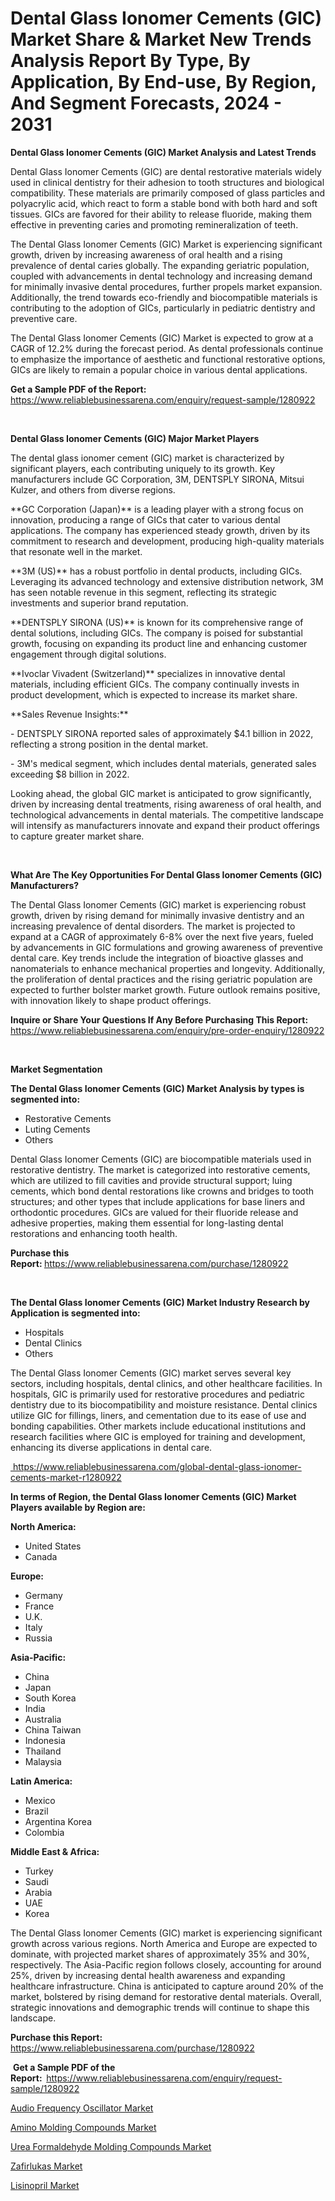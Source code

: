 <p><h1>Dental Glass Ionomer Cements (GIC) Market Share & Market New Trends Analysis Report By Type, By Application, By End-use, By Region, And Segment Forecasts, 2024 - 2031</h1></p><p><strong>Dental Glass Ionomer Cements (GIC) Market Analysis and Latest Trends</strong></p>
<p><p>Dental Glass Ionomer Cements (GIC) are dental restorative materials widely used in clinical dentistry for their adhesion to tooth structures and biological compatibility. These materials are primarily composed of glass particles and polyacrylic acid, which react to form a stable bond with both hard and soft tissues. GICs are favored for their ability to release fluoride, making them effective in preventing caries and promoting remineralization of teeth.</p><p>The Dental Glass Ionomer Cements (GIC) Market is experiencing significant growth, driven by increasing awareness of oral health and a rising prevalence of dental caries globally. The expanding geriatric population, coupled with advancements in dental technology and increasing demand for minimally invasive dental procedures, further propels market expansion. Additionally, the trend towards eco-friendly and biocompatible materials is contributing to the adoption of GICs, particularly in pediatric dentistry and preventive care.</p><p>The Dental Glass Ionomer Cements (GIC) Market is expected to grow at a CAGR of 12.2% during the forecast period. As dental professionals continue to emphasize the importance of aesthetic and functional restorative options, GICs are likely to remain a popular choice in various dental applications.</p></p>
<p><strong>Get a Sample PDF of the Report:&nbsp;</strong> <a href="https://www.reliablebusinessarena.com/enquiry/request-sample/1280922?utm_campaign=1288&utm_medium=2&utm_source=Github&utm_content=ia&utm_term=30092024&utm_id=dental-glass-ionomer-cements-gic">https://www.reliablebusinessarena.com/enquiry/request-sample/1280922</a></p>
<p>&nbsp;</p>
<p><strong>Dental Glass Ionomer Cements (GIC) Major Market Players</strong></p>
<p><p>The dental glass ionomer cement (GIC) market is characterized by significant players, each contributing uniquely to its growth. Key manufacturers include GC Corporation, 3M, DENTSPLY SIRONA, Mitsui Kulzer, and others from diverse regions. </p><p>**GC Corporation (Japan)** is a leading player with a strong focus on innovation, producing a range of GICs that cater to various dental applications. The company has experienced steady growth, driven by its commitment to research and development, producing high-quality materials that resonate well in the market. </p><p>**3M (US)** has a robust portfolio in dental products, including GICs. Leveraging its advanced technology and extensive distribution network, 3M has seen notable revenue in this segment, reflecting its strategic investments and superior brand reputation. </p><p>**DENTSPLY SIRONA (US)** is known for its comprehensive range of dental solutions, including GICs. The company is poised for substantial growth, focusing on expanding its product line and enhancing customer engagement through digital solutions.</p><p>**Ivoclar Vivadent (Switzerland)** specializes in innovative dental materials, including efficient GICs. The company continually invests in product development, which is expected to increase its market share.</p><p>**Sales Revenue Insights:** </p><p>- DENTSPLY SIRONA reported sales of approximately $4.1 billion in 2022, reflecting a strong position in the dental market.</p><p>- 3M's medical segment, which includes dental materials, generated sales exceeding $8 billion in 2022.</p><p>Looking ahead, the global GIC market is anticipated to grow significantly, driven by increasing dental treatments, rising awareness of oral health, and technological advancements in dental materials. The competitive landscape will intensify as manufacturers innovate and expand their product offerings to capture greater market share.</p></p>
<p>&nbsp;</p>
<p><strong>What Are The Key Opportunities For Dental Glass Ionomer Cements (GIC) Manufacturers?</strong></p>
<p><p>The Dental Glass Ionomer Cements (GIC) market is experiencing robust growth, driven by rising demand for minimally invasive dentistry and an increasing prevalence of dental disorders. The market is projected to expand at a CAGR of approximately 6-8% over the next five years, fueled by advancements in GIC formulations and growing awareness of preventive dental care. Key trends include the integration of bioactive glasses and nanomaterials to enhance mechanical properties and longevity. Additionally, the proliferation of dental practices and the rising geriatric population are expected to further bolster market growth. Future outlook remains positive, with innovation likely to shape product offerings.</p></p>
<p><strong>Inquire or Share Your Questions If Any Before Purchasing This Report:</strong> <a href="https://www.reliablebusinessarena.com/enquiry/pre-order-enquiry/1280922?utm_campaign=1288&utm_medium=2&utm_source=Github&utm_content=ia&utm_term=30092024&utm_id=dental-glass-ionomer-cements-gic">https://www.reliablebusinessarena.com/enquiry/pre-order-enquiry/1280922</a></p>
<p>&nbsp;</p>
<p><strong>Market Segmentation</strong></p>
<p><strong>The Dental Glass Ionomer Cements (GIC) Market Analysis by types is segmented into:</strong></p>
<p><ul><li>Restorative Cements</li><li>Luting Cements</li><li>Others</li></ul></p>
<p><p>Dental Glass Ionomer Cements (GIC) are biocompatible materials used in restorative dentistry. The market is categorized into restorative cements, which are utilized to fill cavities and provide structural support; luing cements, which bond dental restorations like crowns and bridges to tooth structures; and other types that include applications for base liners and orthodontic procedures. GICs are valued for their fluoride release and adhesive properties, making them essential for long-lasting dental restorations and enhancing tooth health.</p></p>
<p><strong>Purchase this Report:&nbsp;</strong><a href="https://www.reliablebusinessarena.com/purchase/1280922?utm_campaign=1288&utm_medium=2&utm_source=Github&utm_content=ia&utm_term=30092024&utm_id=dental-glass-ionomer-cements-gic">https://www.reliablebusinessarena.com/purchase/1280922</a></p>
<p>&nbsp;</p>
<p><strong>The Dental Glass Ionomer Cements (GIC) Market Industry Research by Application is segmented into:</strong></p>
<p><ul><li>Hospitals</li><li>Dental Clinics</li><li>Others</li></ul></p>
<p><p>The Dental Glass Ionomer Cements (GIC) market serves several key sectors, including hospitals, dental clinics, and other healthcare facilities. In hospitals, GIC is primarily used for restorative procedures and pediatric dentistry due to its biocompatibility and moisture resistance. Dental clinics utilize GIC for fillings, liners, and cementation due to its ease of use and bonding capabilities. Other markets include educational institutions and research facilities where GIC is employed for training and development, enhancing its diverse applications in dental care.</p></p>
<p><a href="https://www.reliablebusinessarena.com/global-dental-glass-ionomer-cements-market-r1280922?utm_campaign=1288&utm_medium=2&utm_source=Github&utm_content=ia&utm_term=30092024&utm_id=dental-glass-ionomer-cements-gic">&nbsp;https://www.reliablebusinessarena.com/global-dental-glass-ionomer-cements-market-r1280922</a></p>
<p><strong>In terms of Region, the Dental Glass Ionomer Cements (GIC) Market Players available by Region are:</strong></p>
<p>
    <p> <strong> North America: </strong>
        <ul>
            <li>United States</li>
            <li>Canada</li>
        </ul>
        </p> 
    <p> <strong> Europe: </strong>
        <ul>
            <li>Germany</li>
            <li>France</li>
            <li>U.K.</li>
            <li>Italy</li>
            <li>Russia</li>
        </ul>
        </p> 
    <p> <strong> Asia-Pacific: </strong>
        <ul>
            <li>China</li>
            <li>Japan</li>
            <li>South Korea</li>
            <li>India</li>
            <li>Australia</li>
            <li>China Taiwan</li>
            <li>Indonesia</li>
            <li>Thailand</li>
            <li>Malaysia</li>
        </ul>
        </p> 
    <p> <strong> Latin America: </strong>
        <ul>
            <li>Mexico</li>
            <li>Brazil</li>
            <li>Argentina Korea</li>
            <li>Colombia</li>
        </ul>
        </p> 
    <p> <strong> Middle East & Africa: </strong>
        <ul>
            <li>Turkey</li>
            <li>Saudi</li>
            <li>Arabia</li>
            <li>UAE</li>
            <li>Korea</li>
        </ul>
    </p>
    </p>
<p><p>The Dental Glass Ionomer Cements (GIC) market is experiencing significant growth across various regions. North America and Europe are expected to dominate, with projected market shares of approximately 35% and 30%, respectively. The Asia-Pacific region follows closely, accounting for around 25%, driven by increasing dental health awareness and expanding healthcare infrastructure. China is anticipated to capture around 20% of the market, bolstered by rising demand for restorative dental materials. Overall, strategic innovations and demographic trends will continue to shape this landscape.</p></p>
<p><strong>Purchase this Report: </strong><a href="https://www.reliablebusinessarena.com/purchase/1280922?utm_campaign=1288&utm_medium=2&utm_source=Github&utm_content=ia&utm_term=30092024&utm_id=dental-glass-ionomer-cements-gic">https://www.reliablebusinessarena.com/purchase/1280922</a></p>
<p>&nbsp;<strong>Get a Sample PDF of the Report:&nbsp;&nbsp;</strong><a href="https://www.reliablebusinessarena.com/enquiry/request-sample/1280922?utm_campaign=1288&utm_medium=2&utm_source=Github&utm_content=ia&utm_term=30092024&utm_id=dental-glass-ionomer-cements-gic">https://www.reliablebusinessarena.com/enquiry/request-sample/1280922</a></p>
<p><strong></strong></p>
<p><p><a href="https://www.linkedin.com/pulse/market-insights-global-audio-frequency-oscillator-forecast-1hkae?utm_campaign=1288&utm_medium=2&utm_source=Github&utm_content=ia&utm_term=30092024&utm_id=dental-glass-ionomer-cements-gic">Audio Frequency Oscillator Market</a></p><p><a href="https://issuu.com/reportprime-2/docs/amino-molding-compounds-market-size_080265960d995d?utm_campaign=1288&utm_medium=2&utm_source=Github&utm_content=ia&utm_term=30092024&utm_id=dental-glass-ionomer-cements-gic">Amino Molding Compounds Market</a></p><p><a href="https://issuu.com/reportprime-2/docs/urea-formaldehyde-molding-compounds_e7ef140fb36f5d?utm_campaign=1288&utm_medium=2&utm_source=Github&utm_content=ia&utm_term=30092024&utm_id=dental-glass-ionomer-cements-gic">Urea Formaldehyde Molding Compounds Market</a></p><p><a href="https://www.linkedin.com/pulse/zafirlukas-market-global-insights-regional-analysis-2024-2031-cfabc?utm_campaign=1288&utm_medium=2&utm_source=Github&utm_content=ia&utm_term=30092024&utm_id=dental-glass-ionomer-cements-gic">Zafirlukas Market</a></p><p><a href="https://www.linkedin.com/pulse/unveiling-market-trends-global-lisinopril-growth-regional-irzdc?utm_campaign=1288&utm_medium=2&utm_source=Github&utm_content=ia&utm_term=30092024&utm_id=dental-glass-ionomer-cements-gic">Lisinopril Market</a></p></p>